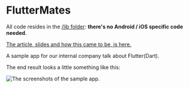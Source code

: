# FlutterMates

All code resides in the [/lib folder](https://github.com/CodemateLtd/FlutterMates/tree/master/lib): **there's no Android / iOS specific code needed**.

[The article, slides and how this came to be, is here.](https://codemate.com/considering-flutter/)

A sample app for our internal company talk about Flutter(Dart).

The end result looks a little something like this:

![The screenshots of the sample app.](https://github.com/CodemateLtd/FlutterMates/raw/master/screenshots.png)
